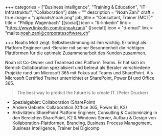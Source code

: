 +++
categories = ["Business Intelligence", "Training & Education", "IT-Infrastruktur", "Collaboration"]
date = ""
description = "Noah Zani"
draft = true
image = "/uploads/noah.png"
job_title = "Consultant, Trainer (MCT)"
title = "Philipp Wagenbach"
[[social]]
icon = "ti-linkedin"
link = "https://www.linkedin.com/in/noahzani/"
[[social]]
icon = "ti-email"
link = "mailto:noah.zani@corporatesoftware.ch"

+++
Noahs Mott zeigt: Selbstbestimmung ist ihm wichtig. Er bringt als Platform Engineer und -Berater mit seiner Besonnenheit die richtigen Plattformen für die optimale Zusammenarbeit des Kunden zusammen.  

Noah ist Co-Owner und Teamlead des Platform Teams. Er hat sich im Bereich Collaboration spezialisiert und betreut als Berater verschiedene Projekte rund um Microsoft 365 mit Fokus auf Teams und SharePoint. Als Microsoft Certified Trainer unterrichtet er SharePoint, Power BI und Office 365.

> The best way to predict the future is to create IT. (Peter Drucker)

* Spezialgebiet: Collaboration (SharePoint)
* Andere Gebiete: Collaboration (Office 365, Power BI, K2)
* Aktivitäten: SharePoint Platform Engineer, Consulting & Custominzing in den Bereichen SharePoint, K2 & Windows Server, Aufbau & Design von Kollaboration-Plattformen, Branding, Business Process Management, Business Intelligence, Trainer bei Digicomp